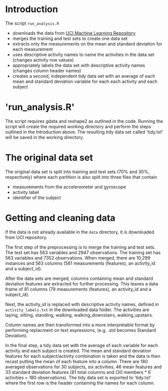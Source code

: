 # Introduction

The script `run_analysis.R`
- downloads the data from
  [UCI Machine Learning Repository](http://archive.ics.uci.edu/ml/index.html)
- merges the training and test sets to create one data set
- extracts only the measurements on the mean and standard deviation
  for each measurement
- uses descriptive activity names to name the activities in the data set (changes activity row values)
- appropriately labels the data set with descriptive activity names (changes column header names)
- creates a second, independent tidy data set with an average of each mean and standard deviation variable
  for each each activity and each subject
  
# 'run_analysis.R'

The script requires gdata and reshape2 as outlined in the code.  Running the script will create the required
working directory and perform the steps outlined in the Introduction above.  The resulting tidy data set called
'tidy.txt' will be saved in the working directory.

# The original data set

The original data set is split into training and test sets (70% and 30%,
respectively) where each partition is also split into three files that contain
- measurements from the accelerometer and gyroscope
- activity label
- identifier of the subject

# Getting and cleaning data

If the data is not already available in the `data` directory, it is downloaded
from UCI repository.

The first step of the preprocessing is to merge the training and test
sets. The test set has 563 variables and 2947 observations.  The training set
has 563 variables and 7352 observations.  When merged, there are 10,299 instances
and 563 columns (561 measurements (features), an activity_id and a subject_id).

After the data sets are merged, columns containing mean and standard deviation features
are extracted for further processing. This leaves a data frame of 81 columns (79 measurements (features),
an activity_id and a subject_id).

Next, the activity_id is replaced with descriptive activity names, defined
in `activity_labels.txt` in the downloaded data folder.  The activities are laying, sitting, standing, walking,
walking_downstairs, walking_upstairs.

Column names are then transformed into a more interpretable format by performing replacment
on text expressions, (e.g. .std becomes Standard Deviation).

In the final step, a tidy data set with the average of each variable for
each activity and each subject is created. The mean and standard deviation features for each subject/activity
combination is taken and the data is then recast putting the mean of each feature into a column.
There are 180 averaged observations for 30 subjects, six activities, 46 mean features and 33 standard deviation features
(81 total columns and (30 members * 6 activities = 180 observations).
The tidy data set is exported to 'tidy.txt' where the first row is the
header containing the names for each column.